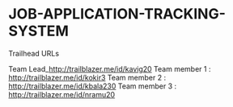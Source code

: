 # JOB-APPLICATION-TRACKING-SYSTEM

Trailhead URLs

Team Lead_http://trailblazer.me/id/kavig20
Team member 1 : http://trailblazer.me/id/kokir3
Team member 2 : http://trailblazer.me/id/kbala230
Team member 3 : http://trailblazer.me/id/nramu20
